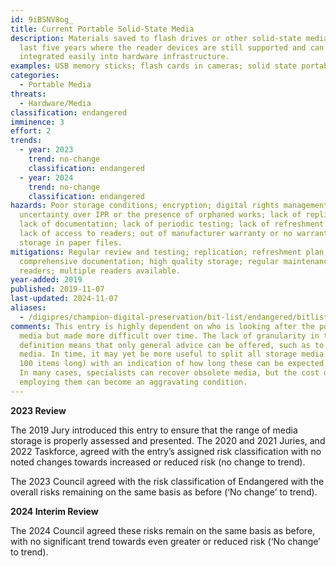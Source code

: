 ```yaml
---
id: 9iBSNV8og_
title: Current Portable Solid-State Media
description: Materials saved to flash drives or other solid-state media in the
  last five years where the reader devices are still supported and can be
  integrated easily into hardware infrastructure.
examples: USB memory sticks; flash cards in cameras; solid state portable hard disks.
categories:
  - Portable Media
threats:
  - Hardware/Media
classification: endangered
imminence: 3
effort: 2
trends:
  - year: 2023
    trend: no-change
    classification: endangered
  - year: 2024
    trend: no-change
    classification: endangered
hazards: Poor storage conditions; encryption; digital rights management;
  uncertainty over IPR or the presence of orphaned works; lack of replication;
  lack of documentation; lack of periodic testing; lack of refreshment pathway;
  lack of access to readers; out of manufacturer warranty or no warranty;
  storage in paper files.
mitigations: Regular review and testing; replication; refreshment plan;
  comprehensive documentation; high quality storage; regular maintenance of
  readers; multiple readers available.
year-added: 2019
published: 2019-11-07
last-updated: 2024-11-07
aliases:
  - /digipres/champion-digital-preservation/bit-list/endangered/bitlist-current-portable-solid-state-media
comments: This entry is highly dependent on who is looking after the portable
  media but made more difficult over time. The lack of granularity in the
  definition means that only general advice can be offered, such as to refresh
  media. In time, it may yet be more useful to split all storage media (maybe
  100 items long) with an indication of how long these can be expected to last.
  In many cases, specialists can recover obsolete media, but the cost of
  employing them can become an aggravating condition.
---
```

**2023 Review**

The 2019 Jury introduced this entry to ensure that the range of media storage is properly assessed and presented. The 2020 and 2021 Juries, and 2022 Taskforce, agreed with the entry’s assigned risk classification with no noted changes towards increased or reduced risk (no change to trend).

The 2023 Council agreed with the risk classification of Endangered with the overall risks remaining on the same basis as before (‘No change’ to trend).

**2024 Interim Review**

The 2024 Council agreed these risks remain on the same basis as before, with no significant trend towards even greater or reduced risk (‘No change’ to trend).
